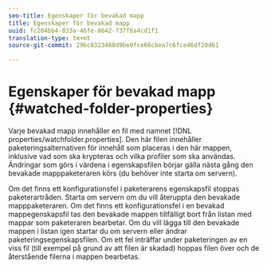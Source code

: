 ```yaml
---
seo-title: Egenskaper för bevakad mapp
title: Egenskaper för bevakad mapp
uuid: fc204bb4-033a-46fe-8642-737f6a4cd1f1
translation-type: tm+mt
source-git-commit: 29bc8323460d9be0fce66cbea7c6fce46df20d61

---
```



# Egenskaper för bevakad mapp {#watched-folder-properties}

Varje bevakad mapp innehåller en fil med namnet [!DNL properties/watchfolder.properties]. Den här filen innehåller paketeringsalternativen för innehåll som placeras i den här mappen, inklusive vad som ska krypteras och vilka profiler som ska användas. Ändringar som görs i värdena i egenskapsfilen börjar gälla nästa gång den bevakade mapppaketeraren körs (du behöver inte starta om servern).

Om det finns ett konfigurationsfel i paketerarens egenskapsfil stoppas paketerartråden. Starta om servern om du vill återuppta den bevakade mapppaketeraren. Om det finns ett konfigurationsfel i en bevakad mappegenskapsfil tas den bevakade mappen tillfälligt bort från listan med mappar som paketeraren bearbetar. Om du vill lägga till den bevakade mappen i listan igen startar du om servern eller ändrar paketeringsegenskapsfilen. Om ett fel inträffar under paketeringen av en viss fil (till exempel på grund av att filen är skadad) hoppas filen över och de återstående filerna i mappen bearbetas.

